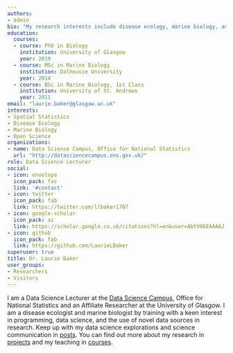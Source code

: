 ```yaml
---
authors:
- admin
bio: "My research interests include disease ecology, marine biology, and teaching. Pronouns: She/her." 
education:
  courses:
  - course: PhD in Biology
    institution: University of Glasgow
    year: 2019
  - course: MSc in Marine Biology
    institution: Dalhousie University
    year: 2014
  - course: BSc in Marine Biology, 1st Class
    institution: University of St. Andrews
    year: 2011
email: "laurie.baker@glasgow.ac.uk"
interests:
- Spatial Statistics
- Disease Ecology
- Marine Biology
- Open Science
organizations:
- name: Data Science Campus, Office for National Statistics
  url: "http://datasciencecampus.ons.gov.uk/"
role: Data Science Lecturer
social:
- icon: envelope
  icon_pack: fas
  link: '#contact'
- icon: twitter
  icon_pack: fab
  link: https://twitter.com/llbaker1707
- icon: google-scholar
  icon_pack: ai
  link: https://scholar.google.co.uk/citations?hl=en&user=AbtV06EAAAAJ
- icon: github
  icon_pack: fab
  link: https://github.com/LaurieLBaker
superuser: true
title: Dr. Laurie Baker
user_groups:
- Researchers
- Visitors
---
```


I am a Data Science Lecturer at the [Data Science Campus](http://datasciencecampus.ons.gov.uk/), Office for National Statistics and an Affiliate Researcher at the University of Glasgow. I am a disease ecologist and marine biologist by training with a keen interest in programming, data science, and the use of novel data sources in research. Keep up with my data science explorations and science communication in [posts](#posts). You can find out more about my research in [projects](#projects) and my teaching in [courses](/courses). 


